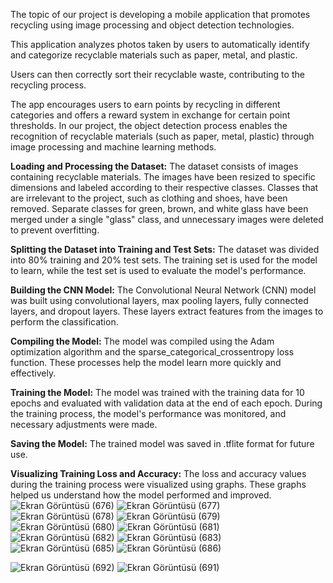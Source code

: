 The topic of our project is developing a mobile application that promotes recycling using image processing and object detection technologies.

This application analyzes photos taken by users to automatically identify and categorize recyclable materials such as paper, metal, and plastic.

Users can then correctly sort their recyclable waste, contributing to the recycling process.

The app encourages users to earn points by recycling in different categories and offers a reward system in exchange for certain point thresholds.
In our project, the object detection process enables the recognition of recyclable materials (such as paper, metal, plastic) through image processing and machine learning methods.

**Loading and Processing the Dataset:**
The dataset consists of images containing recyclable materials. 
The images have been resized to specific dimensions and labeled according to their respective classes. Classes that are irrelevant to the project, such as clothing and shoes, have been removed. Separate classes for green, brown, and white glass have been merged under a single "glass" class, and unnecessary images were deleted to prevent overfitting.

**Splitting the Dataset into Training and Test Sets:**
The dataset was divided into 80% training and 20% test sets.
The training set is used for the model to learn, while the test set is used to evaluate the model's performance.

**Building the CNN Model:**
The Convolutional Neural Network (CNN) model was built using convolutional layers, max pooling layers, fully connected layers, and dropout layers.
These layers extract features from the images to perform the classification.

**Compiling the Model:**
The model was compiled using the Adam optimization algorithm and the sparse_categorical_crossentropy loss function. These processes help the model learn more quickly and effectively.

**Training the Model:**
The model was trained with the training data for 10 epochs and evaluated with validation data at the end of each epoch.
During the training process, the model's performance was monitored, and necessary adjustments were made.

**Saving the Model:**
The trained model was saved in .tflite format for future use.

**Visualizing Training Loss and Accuracy:**
The loss and accuracy values during the training process were visualized using graphs.
These graphs helped us understand how the model performed and improved.
![Ekran Görüntüsü (676)](https://github.com/user-attachments/assets/f33d7699-64d5-4387-80f6-7ade617726ac)
![Ekran Görüntüsü (677)](https://github.com/user-attachments/assets/776b3fcc-810b-4694-bdfe-3a0ed2963565)
![Ekran Görüntüsü (678)](https://github.com/user-attachments/assets/085e6cf6-4350-450e-807d-50eab4a4ba79)
![Ekran Görüntüsü (679)](https://github.com/user-attachments/assets/a631eb90-31c0-47f5-869f-0200fd4c3dcb)
![Ekran Görüntüsü (680)](https://github.com/user-attachments/assets/f2a8e8a3-4e90-4db3-a918-1db98e4e813f)
![Ekran Görüntüsü (681)](https://github.com/user-attachments/assets/8557130e-8e6a-4471-b7b2-e7373ba8b0fa)
![Ekran Görüntüsü (682)](https://github.com/user-attachments/assets/85dd939e-cb01-49ef-a601-8e734a12a3cf)
![Ekran Görüntüsü (683)](https://github.com/user-attachments/assets/4a956ad5-3c2d-44c3-ae44-2c6729680d6a)
![Ekran Görüntüsü (685)](https://github.com/user-attachments/assets/c6eb5bb7-f840-4291-a779-7f961500b704)
![Ekran Görüntüsü (686)](https://github.com/user-attachments/assets/e11ff027-42f9-48c7-9acb-476612885387)







![Ekran Görüntüsü (692)](https://github.com/user-attachments/assets/91d18d35-47f1-49ce-9b69-48e33afe6a22)
![Ekran Görüntüsü (691)](https://github.com/user-attachments/assets/8946bfaf-4376-41ad-b8b5-6a237df01607)
